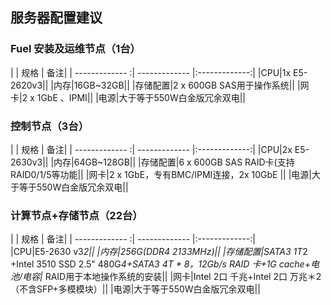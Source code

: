 

## 服务器配置建议

### Fuel 安装及运维节点（1台）

|      |     规格       |   备注|
| ------------- :| ------------- |:-------------:|
|CPU|1x E5-2620v3||
|内存|16GB~32GB||
|存储配置|2 x 600GB SAS用于操作系统||
|网卡|2 x 1GbE 、IPMI||
|电源|大于等于550W白金版冗余双电||


### 控制节点（3台）

|      |     规格       |   备注|
| -------------  :| ------------- |:-------------:|
|CPU|2x E5-2630v3||
|内存|64GB~128GB||
|存储配置|6 x 600GB SAS RAID卡(支持RAID0/1/5等功能||
|网卡|2 x 1GbE，专有BMC/IPMI连接，2x 10GbE ||
|电源|大于等于550W白金版冗余双电||

### 计算节点+存储节点（22台）

|      |     规格      | 备注|
| -------------  :| ------------- |:-------------:|  
|CPU|E5-2630 v3*2||
|内存|256G(DDR4 2133MHz)||
|存储配置|SATA3 1T*2 +Intel 3510 SSD 2.5" 480G*4+SATA3 4T * 8，12Gb/s RAID 卡+1G cache+电池/电容|* RAID用于本地操作系统的安装||
|网卡|Intel 2口 千兆+Intel 2口 万兆＊2（不含SFP+多模模块）||
|电源|大于等于550W白金版冗余双电||
